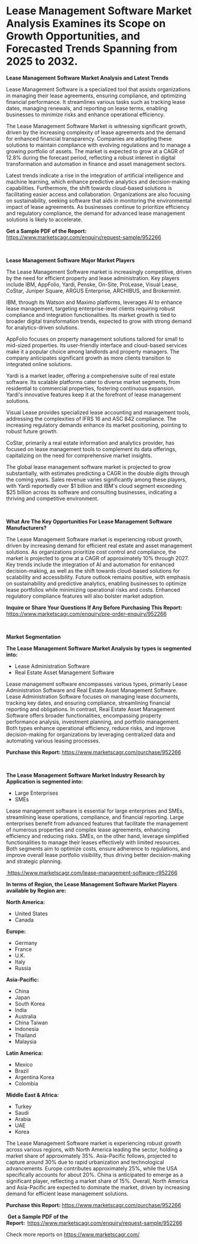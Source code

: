 <p><h1>Lease Management Software Market Analysis Examines its Scope on Growth Opportunities, and Forecasted Trends Spanning from 2025 to 2032.</h1></p><p><strong>Lease Management Software Market Analysis and Latest Trends</strong></p>
<p><p>Lease Management Software is a specialized tool that assists organizations in managing their lease agreements, ensuring compliance, and optimizing financial performance. It streamlines various tasks such as tracking lease dates, managing renewals, and reporting on lease terms, enabling businesses to minimize risks and enhance operational efficiency.</p><p>The Lease Management Software Market is witnessing significant growth, driven by the increasing complexity of lease agreements and the demand for enhanced financial transparency. Companies are adopting these solutions to maintain compliance with evolving regulations and to manage a growing portfolio of assets. The market is expected to grow at a CAGR of 12.8% during the forecast period, reflecting a robust interest in digital transformation and automation in finance and asset management sectors.</p><p>Latest trends indicate a rise in the integration of artificial intelligence and machine learning, which enhance predictive analytics and decision-making capabilities. Furthermore, the shift towards cloud-based solutions is facilitating easier access and collaboration. Organizations are also focusing on sustainability, seeking software that aids in monitoring the environmental impact of lease agreements. As businesses continue to prioritize efficiency and regulatory compliance, the demand for advanced lease management solutions is likely to accelerate.</p></p>
<p><strong>Get a Sample PDF of the Report:&nbsp;</strong> <a href="https://www.marketscagr.com/enquiry/request-sample/952266?utm_campaign=2383&utm_medium=2&utm_source=Github&utm_content=ia&utm_term=06032025&utm_id=lease-management-software">https://www.marketscagr.com/enquiry/request-sample/952266</a></p>
<p>&nbsp;</p>
<p><strong>Lease Management Software Major Market Players</strong></p>
<p><p>The Lease Management Software market is increasingly competitive, driven by the need for efficient property and lease administration. Key players include IBM, AppFolio, Yardi, Penske, On-Site, ProLease, Visual Lease, CoStar, Juniper Square, ARGUS Enterprise, ARCHIBUS, and Brokermint.</p><p>IBM, through its Watson and Maximo platforms, leverages AI to enhance lease management, targeting enterprise-level clients requiring robust compliance and integration functionalities. Its market growth is tied to broader digital transformation trends, expected to grow with strong demand for analytics-driven solutions.</p><p>AppFolio focuses on property management solutions tailored for small to mid-sized properties. Its user-friendly interface and cloud-based services make it a popular choice among landlords and property managers. The company anticipates significant growth as more clients transition to integrated online solutions.</p><p>Yardi is a market leader, offering a comprehensive suite of real estate software. Its scalable platforms cater to diverse market segments, from residential to commercial properties, fostering continuous expansion. Yardi's innovative features keep it at the forefront of lease management solutions.</p><p>Visual Lease provides specialized lease accounting and management tools, addressing the complexities of IFRS 16 and ASC 842 compliance. The increasing regulatory demands enhance its market positioning, pointing to robust future growth.</p><p>CoStar, primarily a real estate information and analytics provider, has focused on lease management tools to complement its data offerings, capitalizing on the need for comprehensive market insights.</p><p>The global lease management software market is projected to grow substantially, with estimates predicting a CAGR in the double digits through the coming years. Sales revenue varies significantly among these players, with Yardi reportedly over $1 billion and IBM's cloud segment exceeding $25 billion across its software and consulting businesses, indicating a thriving and competitive environment.</p></p>
<p>&nbsp;</p>
<p><strong>What Are The Key Opportunities For Lease Management Software Manufacturers?</strong></p>
<p><p>The Lease Management Software market is experiencing robust growth, driven by increasing demand for efficient real estate and asset management solutions. As organizations prioritize cost control and compliance, the market is projected to grow at a CAGR of approximately 10% through 2027. Key trends include the integration of AI and automation for enhanced decision-making, as well as the shift towards cloud-based solutions for scalability and accessibility. Future outlook remains positive, with emphasis on sustainability and predictive analytics, enabling businesses to optimize lease portfolios while minimizing operational risks and costs. Enhanced regulatory compliance features will also bolster market adoption.</p></p>
<p><strong>Inquire or Share Your Questions If Any Before Purchasing This Report:</strong> <a href="https://www.marketscagr.com/enquiry/pre-order-enquiry/952266?utm_campaign=2383&utm_medium=2&utm_source=Github&utm_content=ia&utm_term=06032025&utm_id=lease-management-software">https://www.marketscagr.com/enquiry/pre-order-enquiry/952266</a></p>
<p>&nbsp;</p>
<p><strong>Market Segmentation</strong></p>
<p><strong>The Lease Management Software Market Analysis by types is segmented into:</strong></p>
<p><ul><li>Lease Administration Software</li><li>Real Estate Asset Management Software</li></ul></p>
<p><p>Lease management software encompasses various types, primarily Lease Administration Software and Real Estate Asset Management Software. Lease Administration Software focuses on managing lease documents, tracking key dates, and ensuring compliance, streamlining financial reporting and obligations. In contrast, Real Estate Asset Management Software offers broader functionalities, encompassing property performance analysis, investment planning, and portfolio management. Both types enhance operational efficiency, reduce risks, and improve decision-making for organizations by leveraging centralized data and automating various leasing processes.</p></p>
<p><strong>Purchase this Report:&nbsp;</strong><a href="https://www.marketscagr.com/purchase/952266?utm_campaign=2383&utm_medium=2&utm_source=Github&utm_content=ia&utm_term=06032025&utm_id=lease-management-software">https://www.marketscagr.com/purchase/952266</a></p>
<p>&nbsp;</p>
<p><strong>The Lease Management Software Market Industry Research by Application is segmented into:</strong></p>
<p><ul><li>Large Enterprises</li><li>SMEs</li></ul></p>
<p><p>Lease management software is essential for large enterprises and SMEs, streamlining lease operations, compliance, and financial reporting. Large enterprises benefit from advanced features that facilitate the management of numerous properties and complex lease agreements, enhancing efficiency and reducing risks. SMEs, on the other hand, leverage simplified functionalities to manage their leases effectively with limited resources. Both segments aim to optimize costs, ensure adherence to regulations, and improve overall lease portfolio visibility, thus driving better decision-making and strategic planning.</p></p>
<p><a href="https://www.marketscagr.com/lease-management-software-r952266?utm_campaign=2383&utm_medium=2&utm_source=Github&utm_content=ia&utm_term=06032025&utm_id=lease-management-software">&nbsp;https://www.marketscagr.com/lease-management-software-r952266</a></p>
<p><strong>In terms of Region, the Lease Management Software Market Players available by Region are:</strong></p>
<p>
    <p> <strong> North America: </strong>
        <ul>
            <li>United States</li>
            <li>Canada</li>
        </ul>
        </p> 
    <p> <strong> Europe: </strong>
        <ul>
            <li>Germany</li>
            <li>France</li>
            <li>U.K.</li>
            <li>Italy</li>
            <li>Russia</li>
        </ul>
        </p> 
    <p> <strong> Asia-Pacific: </strong>
        <ul>
            <li>China</li>
            <li>Japan</li>
            <li>South Korea</li>
            <li>India</li>
            <li>Australia</li>
            <li>China Taiwan</li>
            <li>Indonesia</li>
            <li>Thailand</li>
            <li>Malaysia</li>
        </ul>
        </p> 
    <p> <strong> Latin America: </strong>
        <ul>
            <li>Mexico</li>
            <li>Brazil</li>
            <li>Argentina Korea</li>
            <li>Colombia</li>
        </ul>
        </p> 
    <p> <strong> Middle East & Africa: </strong>
        <ul>
            <li>Turkey</li>
            <li>Saudi</li>
            <li>Arabia</li>
            <li>UAE</li>
            <li>Korea</li>
        </ul>
    </p>
    </p>
<p><p>The Lease Management Software market is experiencing robust growth across various regions, with North America leading the sector, holding a market share of approximately 35%. Asia-Pacific follows, projected to capture around 30% due to rapid urbanization and technological advancements. Europe contributes approximately 25%, while the USA specifically accounts for about 20%. China is anticipated to emerge as a significant player, reflecting a market share of 15%. Overall, North America and Asia-Pacific are expected to dominate the market, driven by increasing demand for efficient lease management solutions.</p></p>
<p><strong>Purchase this Report: </strong><a href="https://www.marketscagr.com/purchase/952266?utm_campaign=2383&utm_medium=2&utm_source=Github&utm_content=ia&utm_term=06032025&utm_id=lease-management-software">https://www.marketscagr.com/purchase/952266</a></p>
<p>&nbsp;<strong>Get a Sample PDF of the Report:&nbsp;&nbsp;</strong><a href="https://www.marketscagr.com/enquiry/request-sample/952266?utm_campaign=2383&utm_medium=2&utm_source=Github&utm_content=ia&utm_term=06032025&utm_id=lease-management-software">https://www.marketscagr.com/enquiry/request-sample/952266</a></p>
<p><strong></strong></p>
<p>Check more reports on <a href="https://www.marketscagr.com/?utm_campaign=2383&utm_medium=2&utm_source=Github&utm_content=ia&utm_term=06032025&utm_id=lease-management-software">https://www.marketscagr.com/</a></p>